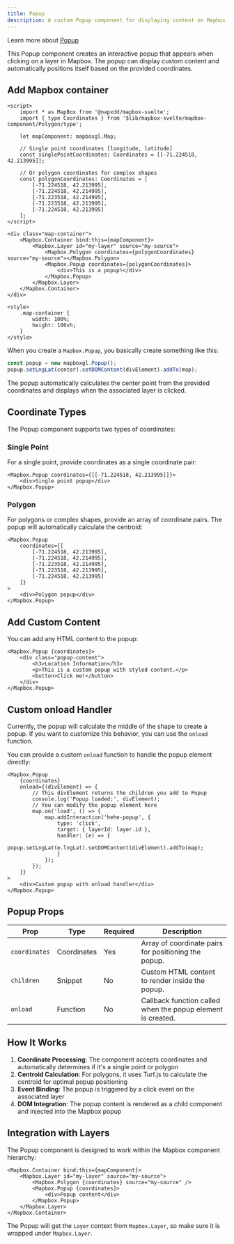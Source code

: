 ```yaml
---
title: Popup
description: A custom Popup component for displaying content on Mapbox maps
---
```


Learn more about [Popup](https://docs.mapbox.com/mapbox-gl-js/api/markers/#popup)

This Popup component creates an interactive popup that appears when clicking on a layer in Mapbox. The popup can display custom content and automatically positions itself based on the provided coordinates.

## Add Mapbox container

```svelte
<script>
	import * as MapBox from '@napxdd/mapbox-svelte';
	import { type Coordinates } from '$lib/mapbox-svelte/mapbox-component/Polygon/type';

	let mapComponent: mapboxgl.Map;

	// Single point coordinates [longitude, latitude]
	const singlePointCoordinates: Coordinates = [[-71.224518, 42.213995]];

	// Or polygon coordinates for complex shapes
	const polygonCoordinates: Coordinates = [
		[-71.224518, 42.213995],
		[-71.224518, 42.214995],
		[-71.223518, 42.214995],
		[-71.223518, 42.213995],
		[-71.224518, 42.213995]
	];
</script>

<div class="map-container">
	<Mapbox.Container bind:this={mapComponent}>
		<Mapbox.Layer id="my-layer" source="my-source">
			<Mapbox.Polygon coordinates={polygonCoordinates} source="my-source"></Mapbox.Polygon>
			<Mapbox.Popup coordinates={polygonCoordinates}>
				<div>This is a popup!</div>
			</Mapbox.Popup>
		</Mapbox.Layer>
	</Mapbox.Container>
</div>

<style>
	.map-container {
		width: 100%;
		height: 100vh;
	}
</style>
```

When you create a `Mapbox.Popup`, you basically create something like this:

```javascript
const popup = new mapboxgl.Popup();
popup.setLngLat(center).setDOMContent(divElement).addTo(map);
```

The popup automatically calculates the center point from the provided coordinates and displays when the associated layer is clicked.

## Coordinate Types

The Popup component supports two types of coordinates:

### Single Point

For a single point, provide coordinates as a single coordinate pair:

```svelte
<Mapbox.Popup coordinates={[[-71.224518, 42.213995]]}>
	<div>Single point popup</div>
</Mapbox.Popup>
```

### Polygon

For polygons or complex shapes, provide an array of coordinate pairs. The popup will automatically calculate the centroid:

```svelte
<Mapbox.Popup
	coordinates={[
		[-71.224518, 42.213995],
		[-71.224518, 42.214995],
		[-71.223518, 42.214995],
		[-71.223518, 42.213995],
		[-71.224518, 42.213995]
	]}
>
	<div>Polygon popup</div>
</Mapbox.Popup>
```

## Add Custom Content

You can add any HTML content to the popup:

```svelte
<Mapbox.Popup {coordinates}>
	<div class="popup-content">
		<h3>Location Information</h3>
		<p>This is a custom popup with styled content.</p>
		<button>Click me!</button>
	</div>
</Mapbox.Popup>
```

## Custom onload Handler

Currently, the popup will calculate the middle of the shape to create a popup. If you want to customize this behavior, you can use the `onload` function.

You can provide a custom `onload` function to handle the popup element directly:

```svelte
<Mapbox.Popup
	{coordinates}
	onload={(divElement) => {
		// This divElement returns the children you add to Popup
		console.log('Popup loaded:', divElement);
		// You can modify the popup element here
		map.on('load', () => {
			map.addInteraction('hehe-popup', {
				type: 'click',
				target: { layerId: layer.id },
				handler: (e) => {
					popup.setLngLat(e.lngLat).setDOMContent(divElement).addTo(map);
				}
			});
		});
	}}
>
	<div>Custom popup with onload handler</div>
</Mapbox.Popup>
```

## Popup Props

| Prop          | Type        | Required | Description                                                 |
| ------------- | ----------- | -------- | ----------------------------------------------------------- |
| `coordinates` | Coordinates | Yes      | Array of coordinate pairs for positioning the popup.        |
| `children`    | Snippet     | No       | Custom HTML content to render inside the popup.             |
| `onload`      | Function    | No       | Callback function called when the popup element is created. |

## How It Works

1. **Coordinate Processing**: The component accepts coordinates and automatically determines if it's a single point or polygon
2. **Centroid Calculation**: For polygons, it uses Turf.js to calculate the centroid for optimal popup positioning
3. **Event Binding**: The popup is triggered by a click event on the associated layer
4. **DOM Integration**: The popup content is rendered as a child component and injected into the Mapbox popup

## Integration with Layers

The Popup component is designed to work within the Mapbox component hierarchy:

```svelte
<Mapbox.Container bind:this={mapComponent}>
	<Mapbox.Layer id="my-layer" source="my-source">
		<Mapbox.Polygon {coordinates} source="my-source" />
		<Mapbox.Popup {coordinates}>
			<div>Popup content</div>
		</Mapbox.Popup>
	</Mapbox.Layer>
</Mapbox.Container>
```

The Popup will get the `Layer` context from `Mapbox.Layer`, so make sure it is wrapped under `Mapbox.Layer`.
